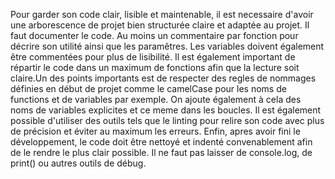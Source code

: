 Pour garder son code clair, lisible et maintenable, il est necessaire d'avoir une arborescence de projet bien structurée claire et adaptée au projet. Il faut documenter le code. Au moins un commentaire par fonction pour décrire son utilité ainsi que les paramêtres. Les variables doivent également être commentées pour plus de lisibilité. Il est également important de répartir le code dans un maximum de fonctions afin que la lecture soit claire.Un des points importants est de respecter des regles de nommages définies en début de projet comme le camelCase pour les noms de functions et de variables par exemple. On ajoute également à cela des noms de variables explicites et ce meme dans les boucles. Il est également possible d'utiliser des outils tels que le linting pour relire son code avec plus de précision et éviter au maximum les erreurs. Enfin, apres avoir fini le développement, le code doit être nettoyé et indenté convenablement afin de le rendre le plus clair possible. Il ne faut pas laisser de console.log, de print() ou autres outils de débug.
